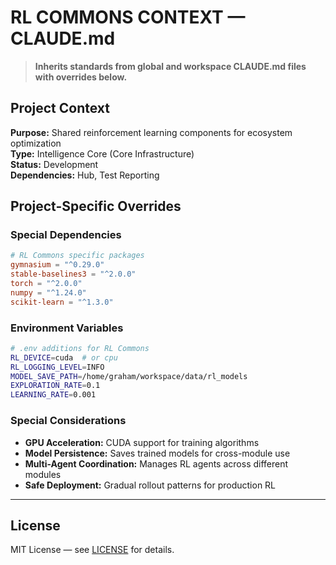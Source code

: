 # RL COMMONS CONTEXT — CLAUDE.md

> **Inherits standards from global and workspace CLAUDE.md files with overrides below.**

## Project Context
**Purpose:** Shared reinforcement learning components for ecosystem optimization  
**Type:** Intelligence Core (Core Infrastructure)  
**Status:** Development  
**Dependencies:** Hub, Test Reporting

## Project-Specific Overrides

### Special Dependencies
```toml
# RL Commons specific packages
gymnasium = "^0.29.0"
stable-baselines3 = "^2.0.0"
torch = "^2.0.0"
numpy = "^1.24.0"
scikit-learn = "^1.3.0"
```

### Environment Variables  
```bash
# .env additions for RL Commons
RL_DEVICE=cuda  # or cpu
RL_LOGGING_LEVEL=INFO
MODEL_SAVE_PATH=/home/graham/workspace/data/rl_models
EXPLORATION_RATE=0.1
LEARNING_RATE=0.001
```

### Special Considerations
- **GPU Acceleration:** CUDA support for training algorithms
- **Model Persistence:** Saves trained models for cross-module use
- **Multi-Agent Coordination:** Manages RL agents across different modules
- **Safe Deployment:** Gradual rollout patterns for production RL

---

## License

MIT License — see [LICENSE](LICENSE) for details.